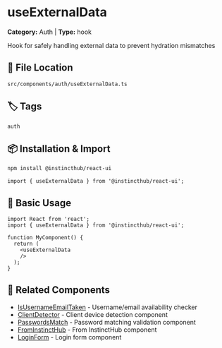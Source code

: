 # useExternalData

**Category:** Auth | **Type:** hook

Hook for safely handling external data to prevent hydration mismatches

## 📁 File Location

`src/components/auth/useExternalData.ts`

## 🏷️ Tags

`auth`

## 📦 Installation & Import

```bash
npm install @instincthub/react-ui
```

```tsx
import { useExternalData } from '@instincthub/react-ui';
```

## 🚀 Basic Usage

```tsx
import React from 'react';
import { useExternalData } from '@instincthub/react-ui';

function MyComponent() {
  return (
    <useExternalData
    />
  );
}
```

## 🔗 Related Components

- [IsUsernameEmailTaken](./IsUsernameEmailTaken.md) - Username/email availability checker
- [ClientDetector](./ClientDetector.md) - Client device detection component
- [PasswordsMatch](./PasswordsMatch.md) - Password matching validation component
- [FromInstinctHub](./FromInstinctHub.md) - From InstinctHub component
- [LoginForm](./LoginForm.md) - Login form component

